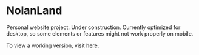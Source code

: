 # NolanLand

Personal website project. Under construction. Currently optimized for desktop,
so some elements or features might not work properly on mobile.

To view a working version, visit [here](https://nshaff3r.github.io/NolanLand/).